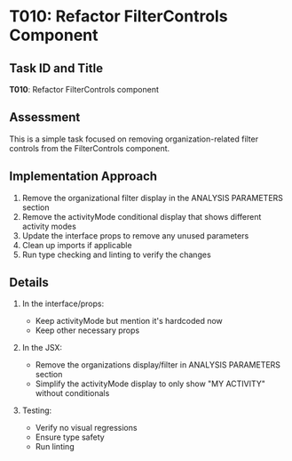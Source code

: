 # T010: Refactor FilterControls Component

## Task ID and Title
**T010**: Refactor FilterControls component

## Assessment
This is a simple task focused on removing organization-related filter controls from the FilterControls component.

## Implementation Approach
1. Remove the organizational filter display in the ANALYSIS PARAMETERS section
2. Remove the activityMode conditional display that shows different activity modes
3. Update the interface props to remove any unused parameters
4. Clean up imports if applicable
5. Run type checking and linting to verify the changes

## Details
1. In the interface/props:
   - Keep activityMode but mention it's hardcoded now
   - Keep other necessary props

2. In the JSX:
   - Remove the organizations display/filter in ANALYSIS PARAMETERS section
   - Simplify the activityMode display to only show "MY ACTIVITY" without conditionals

3. Testing:
   - Verify no visual regressions
   - Ensure type safety
   - Run linting